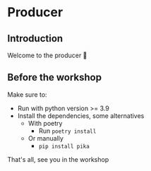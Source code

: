 # Producer

## Introduction

Welcome to the producer 🤠 

## Before the workshop

Make sure to:
- Run with python version >= 3.9
- Install the dependencies, some alternatives
    - With poetry
        - Run `poetry install`
    - Or manually
        - `pip install pika`

That's all, see you in the workshop


